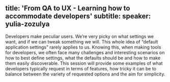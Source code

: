title: 'From QA to UX - Learning how to accommodate developers'
subtitle:
speaker: yulia-zozulya
---
Developers make peculiar users. We’re very picky on what settings we want, and if we can tweak something we will. This whole idea of “default application settings” rarely applies to us. 
Knowing this, when making tools for developers, we often face many challenges and interesting scenarios on how to best define settings, what the defaults should be and how to make them easily discoverable. 
This session will provide some examples of what developers typically request in terms of features, how tricky it can be to balance between the variety of requested options and the aim for simplicity.